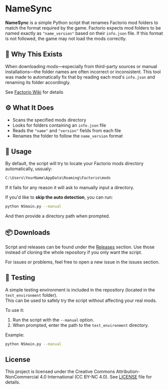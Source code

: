 # NameSync

**NameSync** is a simple Python script that renames Factorio mod folders to match the format required by the game. Factorio expects mod folders to be named exactly as `"name_version"` based on their `info.json` file. If this format is not followed, the game may not load the mods correctly.

## 🧩 Why This Exists

When downloading mods—especially from third-party sources or manual installations—the folder names are often incorrect or inconsistent. This tool was made to automatically fix that by reading each mod's `info.json` and renaming its folder accordingly.

See [Factorio Wiki](https://wiki.factorio.com/Tutorial:Modding_FAQ#%22C:\Factorio\mod_doesn't_match_the_expected_mod_version#_(case_sensitive!)%22) for details

## ⚙️ What It Does

- Scans the specified mods directory
- Looks for folders containing an `info.json` file
- Reads the `"name"` and `"version"` fields from each file
- Renames the folder to follow the `name_version` format

## 🚀 Usage

By default, the script will try to locate your Factorio mods directory automatically, ussualy:

```bash
C:\Users\YourName\AppData\Roaming\Factorio\mods
```

If it fails for any reason it will ask to manually input a directory.

If you'd like to **skip the auto detection**, you can run:

```bash
python NSmain.py --manual
```

And then provide a directory path when prompted.

## 📦 Downloads

Script and releases can be found under the [Releases](../../releases) section.
Use those instead of cloning the whole repository if you only want the script.

For issues or problems, feel free to open a new issue in the issues section.

## 🧪 Testing

A simple testing environment is included in the repository (located in the `test_environment` folder).  
This can be used to safely try the script without affecting your real mods.

To use it:

1. Run the script with the `--manual` option.
2. When prompted, enter the path to the `test_environment` directory.

Example:

```bash
python NSmain.py --manual
```

## License

This project is licensed under the Creative Commons Attribution-NonCommercial 4.0 International (CC BY-NC 4.0).
See [LICENSE](LICENSE) file for details.
